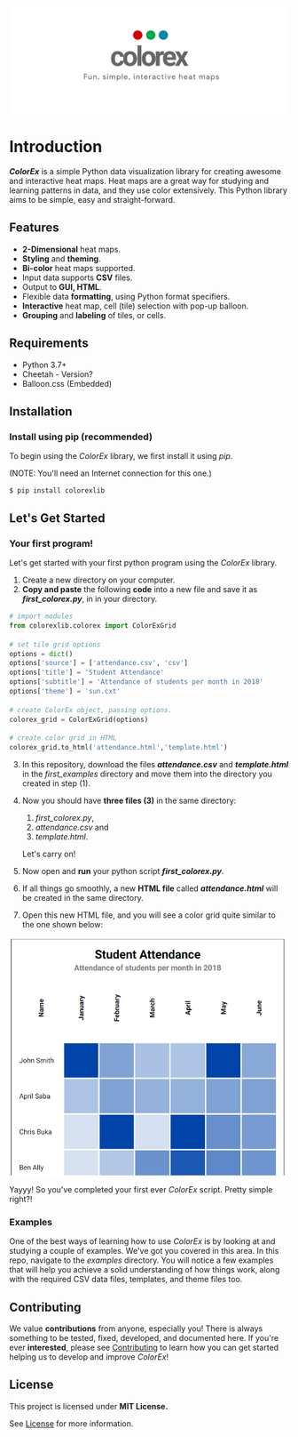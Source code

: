 ![ColorEx](res/header.png)

# Introduction

***ColorEx*** is a simple Python data visualization library for creating awesome and interactive heat maps. Heat maps are a great way for studying and learning patterns in data, and they use color extensively. This Python library aims to be simple, easy and straight-forward.

## Features

- **2-Dimensional** heat maps.
- **Styling** and **theming**.
- **Bi-color** heat maps supported.
- Input data supports **CSV** files.
- Output to **GUI, HTML**.
- Flexible data **formatting**, using Python format specifiers.
- **Interactive** heat map, cell (tile) selection with pop-up balloon.
- **Grouping** and **labeling** of tiles, or cells.




## Requirements

- Python 3.7+
- Cheetah - Version?
- Balloon.css (Embedded)



## Installation

### Install using pip (recommended)

To begin using the *ColorEx* library, we first install it using *pip*.

(NOTE: You'll need an Internet connection for this one.)

```shell
$ pip install colorexlib
```



## Let's Get Started

### Your first program!

Let's get started with your first python program using the *ColorEx* library.

1. Create a new directory on your computer.
2. **Copy and paste** the following **code** into a new file and save it as ***first_colorex.py***, in in your directory.

```python
# import modules 
from colorexlib.colorex import ColorExGrid

# set tile grid options
options = dict()
options['source'] = ['attendance.csv', 'csv']
options['title'] = 'Student Attendance'
options['subtitle'] = 'Attendance of students per month in 2018'
options['theme'] = 'sun.cxt'

# create ColorEx object, passing options.
colorex_grid = ColorExGrid(options)

# create color grid in HTML
colorex_grid.to_html('attendance.html','template.html')
```



3. In this repository, download the files ***attendance.csv*** and ***template.html*** in the *first_examples* directory and move them into the directory you created in step (1).

4. Now you should have **three files (3)** in the same directory: 

   1. *first_colorex.py*, 
   2. *attendance.csv* and 
   3. *template.html*. 

   Let's carry on!

5. Now open and **run** your python script ***first_colorex.py***.

6. If all things go smoothly, a new **HTML file** called ***attendance.html*** will be created in the same directory.
7. Open this new HTML file, and you will see a color grid quite similar to the one shown below: 

![Sample Output](res/sample_output.png)



Yayyy! So you've completed your first ever *ColorEx* script. Pretty simple right?!



### Examples

One of the best ways of learning how to use *ColorEx* is by looking at and studying a couple of examples. We've got you covered in this area. In this repo, navigate to the *examples* directory. You will notice a few examples that will help you achieve a solid understanding of how things work, along with the required CSV data files, templates, and theme files too. 



## Contributing

We value **contributions** from anyone, especially you! There is always something to be tested, fixed, developed, and documented here. If you're ever **interested**, please see [Contributing](CONTRIBUTING.md) to learn how you can get started helping us to develop and improve *ColorEx*!



## License

This project is licensed under **MIT License.** 

See [License](LICENSE.md) for more information.
